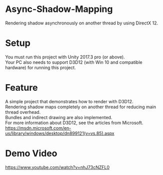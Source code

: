 # Async-Shadow-Mapping
Rendering shadow asynchronously on another thread by using DirectX 12.

# Setup
You must run this project with Unity 2017.3 pro (or above).
<br>
Your PC also needs to support D3D12 (with Win 10 and compatible hardware) for running this project.
<br>

# Feature
A simple project that demonstrates how to render with D3D12.
<br>
Rendering shadow maps completely on another thread for reducing main thread overhead.
<br>
Bundles and indirect drawing are also implemented.
<br>
For more information about D3D12, see the articles from Microsoft.
<br>
<a href>https://msdn.microsoft.com/en-us/library/windows/desktop/dn899121(v=vs.85).aspx</a>
<br>

# Demo Video
<a href>https://www.youtube.com/watch?v=nhJ73cNZFL0</a>
